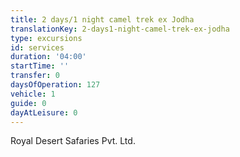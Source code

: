 ```yaml
---
title: 2 days/1 night camel trek ex Jodha
translationKey: 2-days1-night-camel-trek-ex-jodha
type: excursions
id: services
duration: '04:00'
startTime: ''
transfer: 0
daysOfOperation: 127
vehicle: 1
guide: 0
dayAtLeisure: 0
---
```

Royal Desert Safaries Pvt. Ltd.